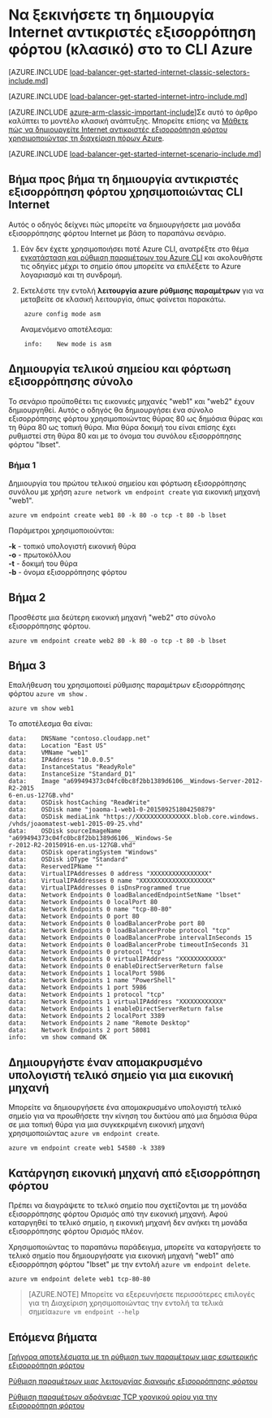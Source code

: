 <properties
   pageTitle="Να ξεκινήσετε τη δημιουργία Internet αντικριστές εξισορρόπηση φόρτου στο μοντέλο κλασική ανάπτυξης χρησιμοποιώντας το Azure CLI | Microsoft Azure"
   description="Μάθετε πώς να δημιουργείτε Internet αντικριστές εξισορρόπηση φόρτου στο μοντέλο κλασική ανάπτυξης χρησιμοποιώντας το CLI Azure"
   services="load-balancer"
   documentationCenter="na"
   authors="sdwheeler"
   manager="carmonm"
   editor=""
   tags="azure-service-management"
/>
<tags
   ms.service="load-balancer"
   ms.devlang="na"
   ms.topic="get-started-article"
   ms.tgt_pltfrm="na"
   ms.workload="infrastructure-services"
   ms.date="02/09/2016"
   ms.author="sewhee" />

# <a name="get-started-creating-an-internet-facing-load-balancer-classic-in-the-azure-cli"></a>Να ξεκινήσετε τη δημιουργία Internet αντικριστές εξισορρόπηση φόρτου (κλασικό) στο το CLI Azure

[AZURE.INCLUDE [load-balancer-get-started-internet-classic-selectors-include.md](../../includes/load-balancer-get-started-internet-classic-selectors-include.md)]

[AZURE.INCLUDE [load-balancer-get-started-internet-intro-include.md](../../includes/load-balancer-get-started-internet-intro-include.md)]

[AZURE.INCLUDE [azure-arm-classic-important-include](../../includes/azure-arm-classic-important-include.md)]Σε αυτό το άρθρο καλύπτει το μοντέλο κλασική ανάπτυξης. Μπορείτε επίσης να [Μάθετε πώς να δημιουργείτε Internet αντικριστές εξισορρόπηση φόρτου χρησιμοποιώντας τη διαχείριση πόρων Azure](load-balancer-get-started-internet-arm-ps.md).

[AZURE.INCLUDE [load-balancer-get-started-internet-scenario-include.md](../../includes/load-balancer-get-started-internet-scenario-include.md)]


## <a name="step-by-step-creating-an-internet-facing-load-balancer-using-cli"></a>Βήμα προς βήμα τη δημιουργία αντικριστές εξισορρόπηση φόρτου χρησιμοποιώντας CLI Internet

Αυτός ο οδηγός δείχνει πώς μπορείτε να δημιουργήσετε μια μονάδα εξισορρόπησης φόρτου Internet με βάση το παραπάνω σενάριο.

1. Εάν δεν έχετε χρησιμοποιήσει ποτέ Azure CLI, ανατρέξτε στο θέμα [εγκατάσταση και ρύθμιση παραμέτρων του Azure CLI](../../articles/xplat-cli-install.md) και ακολουθήστε τις οδηγίες μέχρι το σημείο όπου μπορείτε να επιλέξετε το Azure λογαριασμό και τη συνδρομή.

2. Εκτελέστε την εντολή **λειτουργία azure ρύθμισης παραμέτρων** για να μεταβείτε σε κλασική λειτουργία, όπως φαίνεται παρακάτω.

        azure config mode asm

    Αναμενόμενο αποτέλεσμα:

        info:    New mode is asm


## <a name="create-endpoint-and-load-balancer-set"></a>Δημιουργία τελικού σημείου και φόρτωση εξισορρόπησης σύνολο

Το σενάριο προϋποθέτει τις εικονικές μηχανές "web1" και "web2" έχουν δημιουργηθεί.
Αυτός ο οδηγός θα δημιουργήσει ένα σύνολο εξισορρόπησης φόρτου χρησιμοποιώντας θύρας 80 ως δημόσια θύρας και τη θύρα 80 ως τοπική θύρα. Μια θύρα δοκιμή του είναι επίσης έχει ρυθμιστεί στη θύρα 80 και με το όνομα του συνόλου εξισορρόπησης φόρτου "lbset".


### <a name="step-1"></a>Βήμα 1

Δημιουργία του πρώτου τελικού σημείου και φόρτωση εξισορρόπησης συνόλου με χρήση `azure network vm endpoint create` για εικονική μηχανή "web1".

    azure vm endpoint create web1 80 -k 80 -o tcp -t 80 -b lbset

Παράμετροι χρησιμοποιούνται:

**-k** - τοπικό υπολογιστή εικονική θύρα<br>
**-o** - πρωτοκόλλου<BR>
**-t** - δοκιμή του θύρα<BR>
**-b** - όνομα εξισορρόπησης φόρτου<BR>

## <a name="step-2"></a>Βήμα 2

Προσθέστε μια δεύτερη εικονική μηχανή "web2" στο σύνολο εξισορρόπησης φόρτου.

    azure vm endpoint create web2 80 -k 80 -o tcp -t 80 -b lbset

## <a name="step-3"></a>Βήμα 3

Επαλήθευση του χρησιμοποιεί ρύθμισης παραμέτρων εξισορρόπησης φόρτου `azure vm show` .

    azure vm show web1

Το αποτέλεσμα θα είναι:

    data:    DNSName "contoso.cloudapp.net"
    data:    Location "East US"
    data:    VMName "web1"
    data:    IPAddress "10.0.0.5"
    data:    InstanceStatus "ReadyRole"
    data:    InstanceSize "Standard_D1"
    data:    Image "a699494373c04fc0bc8f2bb1389d6106__Windows-Server-2012-R2-2015
    6-en.us-127GB.vhd"
    data:    OSDisk hostCaching "ReadWrite"
    data:    OSDisk name "joaoma-1-web1-0-201509251804250879"
    data:    OSDisk mediaLink "https://XXXXXXXXXXXXXXX.blob.core.windows.
    /vhds/joaomatest-web1-2015-09-25.vhd"
    data:    OSDisk sourceImageName "a699494373c04fc0bc8f2bb1389d6106__Windows-Se
    r-2012-R2-20150916-en.us-127GB.vhd"
    data:    OSDisk operatingSystem "Windows"
    data:    OSDisk iOType "Standard"
    data:    ReservedIPName ""
    data:    VirtualIPAddresses 0 address "XXXXXXXXXXXXXXXX"
    data:    VirtualIPAddresses 0 name "XXXXXXXXXXXXXXXXXXXX"
    data:    VirtualIPAddresses 0 isDnsProgrammed true
    data:    Network Endpoints 0 loadBalancedEndpointSetName "lbset"
    data:    Network Endpoints 0 localPort 80
    data:    Network Endpoints 0 name "tcp-80-80"
    data:    Network Endpoints 0 port 80
    data:    Network Endpoints 0 loadBalancerProbe port 80
    data:    Network Endpoints 0 loadBalancerProbe protocol "tcp"
    data:    Network Endpoints 0 loadBalancerProbe intervalInSeconds 15
    data:    Network Endpoints 0 loadBalancerProbe timeoutInSeconds 31
    data:    Network Endpoints 0 protocol "tcp"
    data:    Network Endpoints 0 virtualIPAddress "XXXXXXXXXXXX"
    data:    Network Endpoints 0 enableDirectServerReturn false
    data:    Network Endpoints 1 localPort 5986
    data:    Network Endpoints 1 name "PowerShell"
    data:    Network Endpoints 1 port 5986
    data:    Network Endpoints 1 protocol "tcp"
    data:    Network Endpoints 1 virtualIPAddress "XXXXXXXXXXXX"
    data:    Network Endpoints 1 enableDirectServerReturn false
    data:    Network Endpoints 2 localPort 3389
    data:    Network Endpoints 2 name "Remote Desktop"
    data:    Network Endpoints 2 port 58081
    info:    vm show command OK

## <a name="create-a-remote-desktop-endpoint-for-a-virtual-machine"></a>Δημιουργήστε έναν απομακρυσμένο υπολογιστή τελικό σημείο για μια εικονική μηχανή

Μπορείτε να δημιουργήσετε ένα απομακρυσμένο υπολογιστή τελικό σημείο για να προωθήσετε την κίνηση του δικτύου από μια δημόσια θύρα σε μια τοπική θύρα για μια συγκεκριμένη εικονική μηχανή χρησιμοποιώντας `azure vm endpoint create`.

    azure vm endpoint create web1 54580 -k 3389


## <a name="remove-virtual-machine-from-load-balancer"></a>Κατάργηση εικονική μηχανή από εξισορρόπηση φόρτου

Πρέπει να διαγράψετε το τελικό σημείο που σχετίζονται με τη μονάδα εξισορρόπησης φόρτου Ορισμός από την εικονική μηχανή. Αφού καταργηθεί το τελικό σημείο, η εικονική μηχανή δεν ανήκει τη μονάδα εξισορρόπησης φόρτου Ορισμός πλέον.

 Χρησιμοποιώντας το παραπάνω παράδειγμα, μπορείτε να καταργήσετε το τελικό σημείο που δημιουργήσατε για εικονική μηχανή "web1" από εξισορρόπηση φόρτου "lbset" με την εντολή `azure vm endpoint delete`.

    azure vm endpoint delete web1 tcp-80-80


>[AZURE.NOTE] Μπορείτε να εξερευνήσετε περισσότερες επιλογές για τη Διαχείριση χρησιμοποιώντας την εντολή τα τελικά σημεία`azure vm endpoint --help`


## <a name="next-steps"></a>Επόμενα βήματα

[Γρήγορα αποτελέσματα με τη ρύθμιση των παραμέτρων μιας εσωτερικής εξισορρόπηση φόρτου](load-balancer-get-started-ilb-arm-ps.md)

[Ρύθμιση παραμέτρων μιας λειτουργίας διανομής εξισορρόπησης φόρτου](load-balancer-distribution-mode.md)

[Ρύθμιση παραμέτρων αδράνειας TCP χρονικού ορίου για την εξισορρόπηση φόρτου](load-balancer-tcp-idle-timeout.md)

